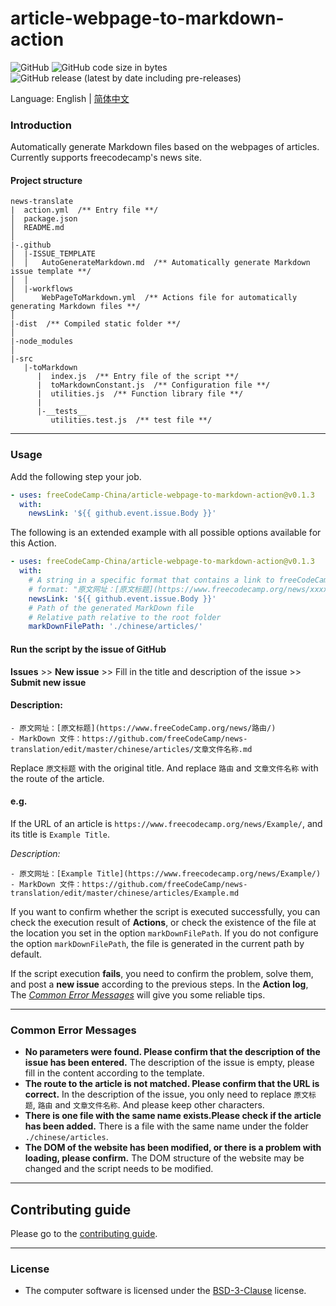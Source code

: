 # article-webpage-to-markdown-action

![GitHub](https://img.shields.io/github/license/freeCodeCamp-China/article-webpage-to-markdown-action) ![GitHub code size in bytes](https://img.shields.io/github/languages/code-size/freeCodeCamp-China/article-webpage-to-markdown-action) ![GitHub release (latest by date including pre-releases)](https://img.shields.io/github/v/release/freeCodeCamp-China/article-webpage-to-markdown-action?include_prereleases&label=release-last) 

Language: English | [简体中文](./README-zh-cn.md)

### Introduction

Automatically generate Markdown files based on the webpages of articles. Currently supports freecodecamp's news site.


#### Project structure

```
news-translate
|  action.yml  /** Entry file **/
│  package.json
│  README.md
│
|-.github
│  |-ISSUE_TEMPLATE
│  │   AutoGenerateMarkdown.md  /** Automatically generate Markdown issue template **/
│  │
│  |-workflows
│      WebPageToMarkdown.yml  /** Actions file for automatically generating Markdown files **/
│
|-dist  /** Compiled static folder **/
│
|-node_modules
│
|-src
   |-toMarkdown
      |  index.js  /** Entry file of the script **/
      |  toMarkdownConstant.js  /** Configuration file **/
      |  utilities.js  /** Function library file **/
      |
      |-__tests__
         utilities.test.js  /** test file **/
```

---

<h3 id="Usage">Usage</h3>

Add the following step your job.

```yml
- uses: freeCodeCamp-China/article-webpage-to-markdown-action@v0.1.3
  with:
    newsLink: '${{ github.event.issue.Body }}'
```

The following is an extended example with all possible options available for this Action.

```yml
- uses: freeCodeCamp-China/article-webpage-to-markdown-action@v0.1.3
  with:
    # A string in a specific format that contains a link to freeCodeCamp News
    # format: "原文网址：[原文标题](https://www.freecodecamp.org/news/xxxxxxx/"
    newsLink: '${{ github.event.issue.Body }}'
    # Path of the generated MarkDown file
    # Relative path relative to the root folder
    markDownFilePath: './chinese/articles/'
```

<h4 id="submit-an-issue">Run the script by the issue of GitHub</h4>

**Issues** >> **New issue** >> Fill in the title and description of the issue >> **Submit new issue**

#### Description:
```
- 原文网址：[原文标题](https://www.freeCodeCamp.org/news/路由/)
- MarkDown 文件：https://github.com/freeCodeCamp/news-translation/edit/master/chinese/articles/文章文件名称.md
```
Replace `原文标题` with the original title. And replace `路由` and `文章文件名称` with the route of the article.

#### e.g.
If the URL of an article is `https://www.freecodecamp.org/news/Example/`, and its title is `Example Title`.

*Description:*
```
- 原文网址：[Example Title](https://www.freecodecamp.org/news/Example/)
- MarkDown 文件：https://github.com/freeCodeCamp/news-translation/edit/master/chinese/articles/Example.md
```

If you want to confirm whether the script is executed successfully, you can check the execution result of **Actions**, or check the existence of the file at the location you set in the option `markDownFilePath`. If you do not configure the option `markDownFilePath`, the file is generated in the current path by default.

If the script execution **fails**, you need to confirm the problem, solve them, and post a **new issue** according to the previous steps. In the **Action log**, The [*Common Error Messages*](#CommonErrorMessages) will give you some reliable tips. 

---

<h3 id="CommonErrorMessages">Common Error Messages</h3>

- **No parameters were found. Please confirm that the description of the issue has been entered.**
  The description of the issue is empty, please fill in the content according to the template.
- **The route to the article is not matched. Please confirm that the URL is correct.**
  In the description of the issue, you only need to replace `原文标题`, `路由` and `文章文件名称`. And please keep other characters.
- **There is one file with the same name exists.Please check if the article has been added.**
  There is a file with the same name under the folder `./chinese/articles`.
- **The DOM of the website has been modified, or there is a problem with loading, please confirm.**
  The DOM structure of the website may be changed and the script needs to be modified.

---

## Contributing guide

Please go to the [contributing guide](CONTRIBUTING.md).

---

### License

- The computer software is licensed under the [BSD-3-Clause](LICENSE) license.
